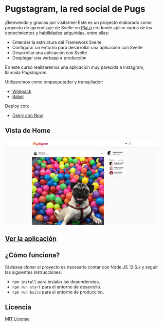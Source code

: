 # Pugstagram, la red social de Pugs

¡Bienvenido y gracias por visitarme! Este es un proyecto elaborado como proyecto de aprendizaje de Svelte en [Platzi](https://platzi.com/cursos/svelte/) en donde aplico varios de los conocimientos y habilidades adquiridas, entre ellas:

- Entender la estructura del Framework Svelte
- Configurar un entorno para desarrollar una aplicación con Svelte
- Desarrollar una aplicación con Svelte
- Desplegar una webapp a producción

En este curso realizaremos una aplicación muy parecida a Instagram, llamada _Pugstagram_. 

Utilizaremos como empaquetador y transpilador:

- [Webpack](https://webpack.js.org/concepts/)
- [Babel](https://babeljs.io/)

Deploy con:

- [Deply con Now](https://vercel.com/home)

## Vista de Home



![Home Preview](.readme-static/Home.png)

## [Ver la aplicación]([https://pugstagram-diegoalesco95.netlify.app])

## ¿Cómo funciona?

Si desea clonar el proyecto es necesario contar con Node.JS 12.6.x y seguir las siguientes instrucciones.

- `npm install` para instalar las dependencias.
- `npm run start` para el entorno de desarrollo.
- `npm run build` para el entorno de producción.

## Licencia

[MIT License](LICENSE)
